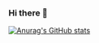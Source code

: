 ### Hi there 👋

[![Anurag's GitHub stats](https://github-readme-stats.vercel.app/api?username=sajjad-alinia&show_icons=true&theme=radical)](https://github.com/anuraghazra/github-readme-stats)


